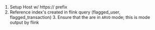 1. Setup Host w/ https:// prefix
2. Reference index's created in flink query (flagged_user, flagged_transaction)
   3. Ensure that the are in `ARVO` mode; this is mode output by flink